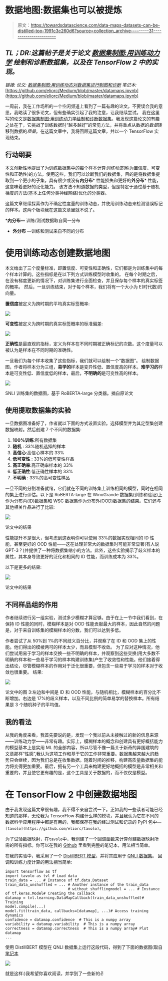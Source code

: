 # 数据地图:数据集也可以被提炼

> 原文：<https://towardsdatascience.com/data-maps-datasets-can-be-distilled-too-1991c3c260d6?source=collection_archive---------31----------------------->

## *TL；DR:这篇帖子是关于论文* [*数据集制图:用训练动力学*](https://arxiv.org/abs/2009.10795) *绘制和诊断数据集，以及在 TensorFlow 2 中的实现。*

*链接:
论文:* [*数据集制图:用训练动态对数据集进行制图和诊断*](https://arxiv.org/pdf/2009.10795.pdf) *笔记本:*[https://github.com/eliorc/Medium/blob/master/datamaps.ipynb](https://github.com/eliorc/Medium/blob/master/datamaps.ipynb)

一周前，我在工作场所的一个空闲频道上看到了一篇有趣的论文。不要误会我的意思，我略读了很多论文，但有些确实引起了我的注意，让我继续尝试。
我在这里写的论文是[数据集制图:用训练动力学绘制和诊断数据集](https://arxiv.org/abs/2009.10795)。我发现这篇论文的有趣之处在于，它挑战了训练数据时“越多越好”的常见方法，并将重点从数据的*数量*转移到数据的*质量*。在这篇文章中，我将回顾这篇文章，并以一个 TensorFlow 实现结束。

## 行动纲要

本文创新性地提出了为训练数据集中的每个样本计算*训练动态*(称为置信度、可变性和正确性)的方法。使用这些，我们可以诊断我们的数据集，目的是将数据集提取到一个更小的子集，具有很少或没有**内分布*** 性能损失和更好的**外分布*** 性能，这意味着更好的泛化能力。
该方法不知道数据的类型，但是特定于通过基于随机梯度的方法(基本上任何分类神经网络)优化的分类器。

这篇文章继续探索作为不确定性度量的训练动态，并使用训练动态来检测错误标记的样本。这两个板块我在这篇文章里就不说了。

***内分布—** 训练/测试数据取自同一分布
* **外分布** —训练和测试来自不同的分布

# 使用训练动态创建数据地图

本文给出了三个度量标准，即置信度、可变性和正确性，它们都是为训练集中的每个样本计算的。这些指标是在以下列方式训练模型时收集的。
在每个时期之后，在没有梯度更新的情况下，对训练集进行全面检查，并且保存每个样本的真实标签的概率。
然后，一旦训练结束，对于每个样本，我们将有一个大小为 E(时代数)的向量。

**置信度**被定义为跨时期的平均真实标签概率:

![](img/805183264bbd5fd05342b57fe8c37678.png)

**可变性**被定义为跨时期的真实标签概率的标准偏差:

![](img/f795464fa101edd7d4cca91f706190b3.png)

**正确性**是最直观的指标，定义为样本在不同时期被正确标记的次数。这个度量可以被认为是样本在不同时期的准确性。

一旦我们为每个样本收集了这些指标，我们就可以绘制一个“数据图”。
绘制数据图，作者将样本分为三组，**易学的**样本是变异性低、置信度高的样本。**难学习的**样本是可变性低、置信度低的样本，最后，**不明确的**是可变性高的样本。

![](img/7ed93736241d835b4936c6d6aa517b49.png)

SNLI 训练集的数据图，基于 RoBERTA-large 分类器。摘自原论文

## 使用提取数据集的实验

一旦数据图准备好了，作者就以下面的方式设置实验。选择模型并为其定型集创建数据映射。然后创建 7 个不同的数据集:

1.  **100%训练**:所有数据集
2.  **随机** : 33%随机选择的样本
3.  **高信心**:高信心样本的 33%
4.  **低可变性** : 33%的低可变性样品
5.  **高正确率**:高正确率样本的 33%
6.  **低正确性**:低正确性样本的 33%
7.  **不明确** : 33%的高可变性样品

一旦不同的分割准备就绪，它们就在不同的训练集上训练相同的模型，同时在相同的集上进行评估。以下是 RoBERTA-large 在 WinoGrande 数据集(训练和验证)上作为分布内(ID)数据集和 WSC 数据集作为分布外(OOD)数据集的结果。它们还与其他相关作品进行了比较:

![](img/378cd653603d2c1456d2f925c966e996.png)

论文中的结果

性能提升不是很大，但考虑到这表明你可以使用 33%的数据实现相同的 ID 性能，甚至更好的 OOD 性能——这在处理非常大的数据集时可能非常显著(有人说 GPT-3？)并提供了一种将数据集缩小的方法。此外，这些实验揭示了歧义样本的属性，其本身导致更好的泛化和相同的 ID 性能，而训练成本为 33%。

以下是更多的结果:

![](img/bc7bf105528dc18fc7ab780dde29e2a8.png)

论文中的结果

## 不同样品组的作用

作者继续进行另一组实验，测试多少模糊才算足够。由于在上一节中我们看到，在保持 ID 性能的同时，模糊样本是对 OOD 性能贡献最大的样本，因此自然的问题是，对于来自训练集的模糊样本的分数，我们可以达到多低。

作者尝试了从 50%到 1%的不同歧义百分比，并观察了在 ID 和 OOD 集上的性能。他们得出的模棱两可的样本太少，而且模型不收敛。
为了应对这种情况，他们尝试用易于学习的样本交换一些不明确的样本，并观察到这些交换(用大多数不明确的样本和一些易于学习的样本构建训练集)产生了收敛性和性能。他们接着得出结论，尽管模糊样本的作用对于泛化很重要，但包含一些易于学习的样本对于收敛也很重要。
结果:

![](img/bf67b467097ee042f7f1b56fd88abf93.png)

论文中的图 3:左边和中间是 ID 和 OOD 性能，与随机相比，模糊样本的百分比不断增加。右边是 17%的歧义样本，以及不同比例的简单易学的替换样本。所有结果是 3 个随机种子的平均值。

## 我的看法

从我的角度来看，我首先要说的是，发现一个我以前从未接触过的新的信息来源——训练动力学——非常有趣。实际上，模糊样本的概念和创建具有更好概括能力的模型基本上是实用 ML 的全部内容，所以尽管不像一篇关于新奇的异国建筑的文章那样“性感”,我认为这项工作和基于它的工作非常重要。数据集越来越大的趋势只会继续，因为我们总是在收集数据。随着时间的推移，构建高质量数据集的能力将变得更加重要。最后，拥有另一个工具来构建更好地概括的模型是非常相关和重要的，并且使它更有趣的是，这个工具是关于数据的，而不仅仅是模型。

# 在 TensorFlow 2 中创建数据地图

由于我发现这篇文章很有趣，我不得不亲自尝试一下。正如我的一些读者可能已经知道的那样，无论我为 TensorFlow 构建什么样的模块，并且我认为它在不同的数据科学应用程序中都是有用的，我都保存在我的经过测试和记录的 PyPI 包中— [](https://github.com/eliorc/tavolo)`[tavolo](https://github.com/eliorc/tavolo)`。

为了试验数据映射，在`tavolo`中，我创建了一个回调函数来计算创建数据映射所需的所有指标。你可以在我的 [Github](https://github.com/eliorc/Medium/blob/master/datamaps.ipynb) 里看到完整的笔记本，用法相当简单。

在我的实验中，我采用了一个 [DistillBERT 模型](https://huggingface.co/transformers/model_doc/distilbert.html)，并将其应用于 [QNLI 数据集](https://www.tensorflow.org/datasets/catalog/glue#glueqnli)。
回调和训练力度计算的用法相当简单:

```
import tensorflow as tf
import tavolo as tvl # Load data
train_data = ... # Instance of tf.data.Dataset
train_data_unshuffled = ... # Another instance of the train_data
                            # without shufflingmodel = ... # Instance of tf.keras.Model# Creating the callback
datamap = tvl.learning.DataMapCallback(train_data_unshuffled)# Training
model.compile(...)
model.fit(train_data, callbacks=[datamap], ...)# Access training dynamics
confidence = datamap.confidence  # This is a numpy array
variability = datamap.variability  # This is a numpy array
correctness = datamap.correctness  # This is a numpy array# Plot datamap
...
```

使用 DistillBERT 模型在 QNLI 数据集上运行这段代码，得到了下面的数据图(取自[笔记本](https://github.com/eliorc/Medium/blob/master/datamaps.ipynb)

![](img/7b7fce1b021061efc6133955e6221edc.png)

就是这样:)我希望你喜欢阅读，并学到了一些新的✌️